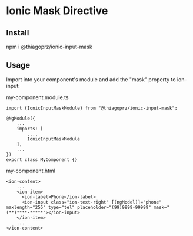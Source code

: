 Ionic Mask Directive
===



Install
--
npm i @thiagoprz/ionic-input-mask

Usage
---
Import into your component's module and add the "mask" property to ion-input:

my-component.module.ts
```
import {IonicInputMaskModule} from "@thiagoprz/ionic-input-mask";

@NgModule({
    ...
    imports: [
        ...,
        IonicInputMaskModule
    ],
    ...
})
export class MyComponent {}
```

my-component.html
```
<ion-content>
    ...
    <ion-item>
      <ion-label>Phone</ion-label>
      <ion-input class="ion-text-right" [(ngModel)]="phone" maxlength="255" type="tel" placeholder="(99)9999-99999" mask="(**)****-*****"></ion-input>
    </ion-item>
    ...
</ion-content>
```
